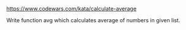 https://www.codewars.com/kata/calculate-average

Write function avg which calculates average of numbers in given list.